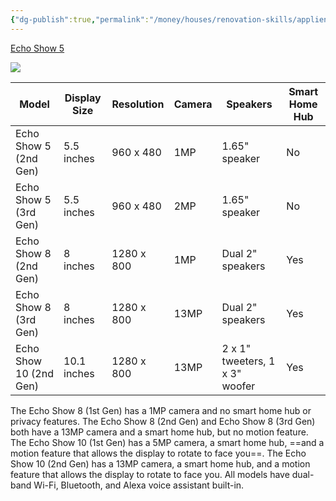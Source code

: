 ```yaml
---
{"dg-publish":true,"permalink":"/money/houses/renovation-skills/appliences/echo-show-5/","tags":["oakmore"],"created":"Jul 08, 2023, 3:46 PM","updated":""}
---
```



[Echo Show 5](https://www.amazon.com/dp/B07HZLHPKP?ref_=cm_sw_r_apin_dp_85QJZBEASWWF7QW27TJ8)

![](https://m.media-amazon.com/images/I/716neMnDXXL._AC_SL1500_.jpg)


| Model                  | Display Size | Resolution | Camera | Speakers                       | Smart Home Hub |
|------------------------|--------------|------------|--------|--------------------------------|----------------|
| Echo Show 5 (2nd Gen)  | 5.5 inches   | 960 x 480  | 1MP    | 1.65" speaker                  | No             |
| Echo Show 5 (3rd Gen)  | 5.5 inches   | 960 x 480  | 2MP    | 1.65" speaker                  | No             |
| Echo Show 8 (2nd Gen)  | 8 inches     | 1280 x 800 | 1MP    | Dual 2" speakers               | Yes            |
| Echo Show 8 (3rd Gen)  | 8 inches     | 1280 x 800 | 13MP   | Dual 2" speakers               | Yes            |
| Echo Show 10 (2nd Gen) | 10.1 inches  | 1280 x 800 | 13MP   | 2 x 1" tweeters, 1 x 3" woofer | Yes            |

The Echo Show 8 (1st Gen) has a 1MP camera and no smart home hub or privacy features. The Echo Show 8 (2nd Gen) and Echo Show 8 (3rd Gen) both have a 13MP camera and a smart home hub, but no motion feature. The Echo Show 10 (1st Gen) has a 5MP camera, a smart home hub, ==and a motion feature that allows the display to rotate to face you==. The Echo Show 10 (2nd Gen) has a 13MP camera, a smart home hub, and a motion feature that allows the display to rotate to face you. All models have dual-band Wi-Fi, Bluetooth, and Alexa voice assistant built-in.